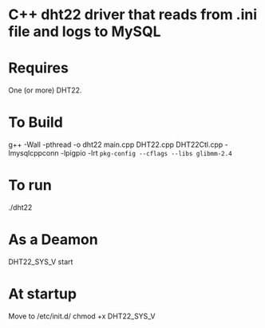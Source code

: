 # C++ dht22 driver that reads from .ini file and logs to MySQL

# Requires
One (or more) DHT22.

# To Build
g++ -Wall -pthread -o dht22 main.cpp DHT22.cpp DHT22Ctl.cpp -lmysqlcppconn -lpigpio -lrt `pkg-config --cflags --libs glibmm-2.4`

# To run
./dht22

# As a Deamon
DHT22_SYS_V start

# At startup
Move to /etc/init.d/
chmod +x DHT22_SYS_V

